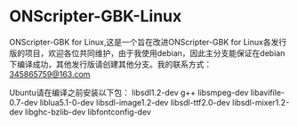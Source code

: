 ONScripter-GBK-Linux
====================

ONScripter-GBK for Linux,这是一个旨在改进ONScripter-GBK for Linux各发行版的项目，欢迎各位共同维护，由于我使用debian，因此主分支能保证在debian下编译成功，其他发行版请创建其他分支。我的联系方式：345865759@163.com


Ubuntu请在编译之前安装以下包：
libsdl1.2-dev
g++
libsmpeg-dev
libavifile-0.7-dev
liblua5.1-0-dev
libsdl-image1.2-dev 
libsdl-ttf2.0-dev 
libsdl-mixer1.2-dev 
libghc-bzlib-dev
libfontconfig-dev
